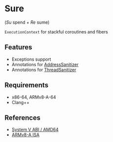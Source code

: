 # Sure 

(_Su_ spend + _Re_ sume)

`ExecutionContext` for stackful coroutines and fibers

## Features

- Exceptions support
- Annotations for [AddressSanitizer](https://clang.llvm.org/docs/AddressSanitizer.html)
- Annotations for [ThreadSanitizer](https://clang.llvm.org/docs/ThreadSanitizer.html)

## Requirements

- x86-64, ARMv8-A-64
- Clang++

## References

- [System V ABI / AMD64](https://www.uclibc.org/docs/psABI-x86_64.pdf)
- [ARMv8-A ISA](https://documentation-service.arm.com/static/613a2c38674a052ae36ca307)
